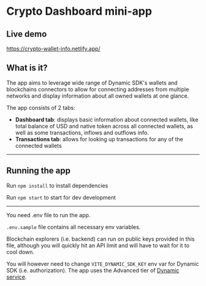 # Crypto Dashboard mini-app

## Live demo

https://crypto-wallet-info.netlify.app/

## What is it?

The app aims to leverage wide range of Dynamic SDK's wallets and blockchains connectors to allow for connecting addresses from multiple networks and display information about all owned wallets at one glance.

The app consists of 2 tabs:

- **Dashboard tab**: displays basic information about connected wallets, like total balance of USD and native token across all connected wallets, as well as some transactions, inflows and outflows info.
- **Transactions tab**: allows for looking up transactions for any of the connected wallets

---

## Running the app

Run `npm install` to install dependencies

Run `npm start` to start for dev development

---

You need .env file to run the app.

`.env.sample` file contains all necessary env variables.

Blockchain explorers (i.e. backend) can run on public keys provided in this file, although you will quickly hit an API limit and will have to wait for it to cool down.

You will however need to change `VITE_DYNAMIC_SDK_KEY` env var for Dynamic SDK (i.e. authorization). The app uses the Advanced tier of [Dynamic service](https://dynamic.xyz/).

